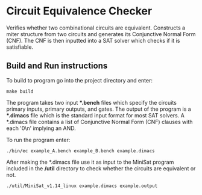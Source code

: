 # Circuit Equivalence Checker
Verifies whether two combinational circuits are equivalent. Constructs a miter structure from two circuits and generates its Conjunctive Normal Form (CNF). The CNF is then inputted into a SAT solver which checks if it is satisfiable.

## Build and Run instructions
To build to program go into the project directory and enter:

```make build```

The program takes two input **\*.bench** files which specify the circuits primary inputs, primary outputs, and gates. The output of the program is a **\*.dimacs** file which is the standard input format for most SAT solvers. A *.dimacs file contains a list of Conjunctive Normal Form (CNF) clauses with each '0\n' implying an AND.

To run the program enter:

```./bin/ec example_A.bench example_B.bench example.dimacs```

After making the *.dimacs file use it as input to the MiniSat program included in the **/util** directory to check whether the circuits are equivalent or not.

```./util/MiniSat_v1.14_linux example.dimacs example.output```

